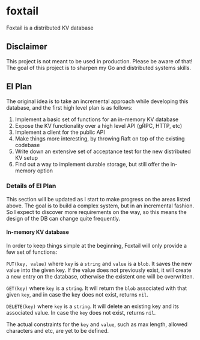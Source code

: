 # foxtail
Foxtail is a distributed KV database

## Disclaimer
This project is not meant to be used in production. Please be aware of that!
The goal of this project is to sharpen my Go and distributed systems skills.

## El Plan
The original idea is to take an incremental approach while developing this database,
and the first high level plan is as follows:

1. Implement a basic set of functions for an in-memory KV database
1. Expose the KV functionality over a high level API (gRPC, HTTP, etc)
1. Implement a client for the public API
1. Make things more interesting, by throwing Raft on top of the existing codebase
1. Write down an extensive set of acceptance test for the new distributed KV setup
1. Find out a way to implement durable storage, but still offer the in-memory option

### Details of El Plan

This section will be updated as I start to make progress on the areas listed above.
The goal is to build a complex system, but in an incremental fashion. So I expect to
discover more requirements on the way, so this means the design of the DB can change
quite frequently.

#### In-memory KV database

In order to keep things simple at the beginning, Foxtail will only provide
a few set of functions:

`PUT(key, value)` where `key` is a `string` and `value` is a `blob`. It saves
the new value into the given key. If the value does not previously exist, it
will create a new entry on the database, otherwise the existent one will be
overwritten.


`GET(key)` where `key` is a `string`. It will return the `blob` associated with
that given `key`, and in case the key does not exist, returns `nil`.

`DELETE(key)` where `key` is a `string`. It will delete an existing key and its
associated value. In case the `key` does not exist, returns `nil`.

The actual
constraints for the `key` and `value`, such as max length, allowed characters and
etc, are yet to be defined.

